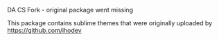 DA CS Fork - original package went missing

This package contains sublime themes that were originally uploaded by https://github.com/ihodev
